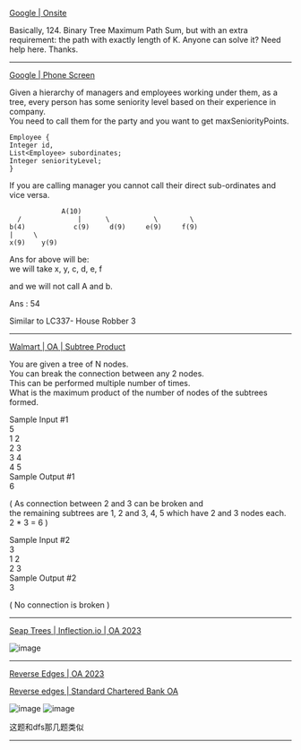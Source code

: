 [Google | Onsite](https://leetcode.com/discuss/interview-question/1901074/Google-or-Onsite)

Basically, 124. Binary Tree Maximum Path Sum, but with an extra requirement: the path with exactly length of K. Anyone can solve it? Need help here. Thanks.

----------

[Google | Phone Screen](https://leetcode.com/discuss/interview-question/2775420/Google-or-Phone-Screen)

Given a hierarchy of managers and employees working under them, as a tree, every person has some seniority level based on their experience in company.  
You need to call them for the party and you want to get maxSeniorityPoints.

```
Employee {
Integer id,
List<Employee> subordinates;
Integer seniorityLevel;
}

```

If you are calling manager you cannot call their direct sub-ordinates and vice versa.

```
             A(10)		 
  /              |      \           \        \
b(4)            c(9)     d(9)     e(9)     f(9)
|     \
x(9)    y(9)

```

Ans for above will be:  
we will take x, y, c, d, e, f

and we will not call A and b.

Ans : 54

Similar to LC337- House Robber 3

----

[Walmart | OA | Subtree Product](https://leetcode.com/discuss/interview-question/2811667/Walmart-or-OA-or-Subtree-Product)

You are given a tree of N nodes.  
You can break the connection between any 2 nodes.  
This can be performed multiple number of times.  
What is the maximum product of the number of nodes of the subtrees formed.

Sample Input #1  
5  
1 2  
2 3  
3 4  
4 5  
Sample Output #1  
6

( As connection between 2 and 3 can be broken and  
the remaining subtrees are 1, 2 and 3, 4, 5 which have 2 and 3 nodes each.  
2 * 3 = 6 )

Sample Input #2  
3  
1 2  
2 3  
Sample Output #2  
3

( No connection is broken )

----

[Seap Trees | Inflection.io | OA 2023](https://leetcode.com/discuss/interview-question/3001318/Seap-Trees-or-Inflection.io-or-OA-2023)

![image](https://assets.leetcode.com/users/images/ea56165d-2a6d-4758-abee-22c064f8f87b_1672898238.5163288.png)

-----

[Reverse Edges | OA 2023](https://leetcode.com/discuss/interview-question/3001299/Reverse-Edges-or-OA-2023)

[Reverse edges | Standard Chartered Bank OA](https://leetcode.com/discuss/interview-question/2972137/Reverse-edges-or-Standard-Chartered-Bank-OA)

![image](https://assets.leetcode.com/users/images/2a3f97b8-04dc-45d3-b4c7-c12ced68d15e_1672417147.463916.png)
![image](https://assets.leetcode.com/users/images/7c2d2bd7-5f4e-409a-b3b8-a15e9e68942a_1672417216.3451102.png)

这题和dfs那几题类似 

-----

<!--stackedit_data:
eyJoaXN0b3J5IjpbMTE5MTE3NjQ3Niw1MDk1NzMxODgsLTEwNT
Y2MjY0MzksLTEyMjYzOTYzNDksLTIwNTEzNjc0MzMsLTE3OTIx
MzM0MDcsLTE2MzEwNjQ1NjddfQ==
-->